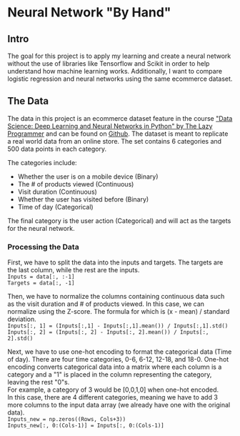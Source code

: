 # Neural Network "By Hand"
## Intro
The goal for this project is to apply my learning and create a neural network without the use of libraries like Tensorflow and Scikit in order to help understand how machine learning works. Additionally, I want to compare logistic regression and neural networks using the same ecommerce dataset.

## The Data
The data in this project is an ecommerce dataset feature in the course ["Data Science: Deep Learning and Neural Networks in Python" by The Lazy Programmer](https://www.udemy.com/course/data-science-deep-learning-in-python/) and can be found on [Github](https://github.com/lazyprogrammer/machine_learning_examples/blob/master/ann_logistic_extra/ecommerce_data.csv). The dataset is meant to replicate a real world data from an online store. The set contains 6 categories and 500 data points in each category. 

The categories include:
- Whether the user is on a mobile device (Binary)
- The # of products viewed (Continuous)
- Visit duration (Continuous)
- Whether the user has visited before (Binary)
- Time of day (Categorical)

The final category is the user action (Categorical) and will act as the targets for the neural network.

### Processing the Data

First, we have to split the data into the inputs and targets. The targets are the last column, while the rest are the inputs.  
`Inputs = data[:, :-1]`  
 `Targets = data[:, -1]`  
  
Then, we have to normalize the columns containing continuous data such as the visit duration and # of products viewed. In this case, we can normalize using the Z-score. The formula for which is (x - mean) / standard deviation.  
`Inputs[:, 1] = (Inputs[:,1] - Inputs[:,1].mean()) / Inputs[:,1].std()`  
`Inputs[:, 2] = (Inputs[:, 2] - Inputs[:, 2].mean()) / Inputs[:, 2].std()`  
  
Next, we have to use one-hot encoding to format the categorical data (Time of day). There are four time categories, 0-6, 6-12, 12-18, and 18-0. One-hot encoding converts categorical data into a matrix where each column is a category and a "1" is placed in the column representing the category, leaving the rest "0"s.  
For example, a category of 3 would be [0,0,1,0] when one-hot encoded.  
In this case, there are 4 different categories, meaning we have to add 3 more columns to the input data array (we already have one with the original data).  
`Inputs_new = np.zeros((Rows, Cols+3))`  
`Inputs_new[:, 0:(Cols-1)] = Inputs[:, 0:(Cols-1)]`  

